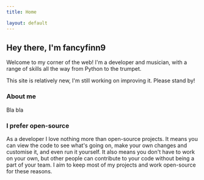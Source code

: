 ```yaml
---
title: Home

layout: default
---
```


## Hey there, I'm fancyfinn9

Welcome to my corner of the web! I'm a developer and musician, with a range of skills all the way from Python to the trumpet.

This site is relatively new, I'm still working on improving it. Please stand by!

### About me

Bla bla

### I prefer open-source

As a developer I love nothing more than open-source projects. It means you can view the code to see what's going on, make your own changes and customise it, and even run it yourself. It also means you don't have to work on your own, but other people can contribute to your code without being a part of your team.
I aim to keep most of my projects and work open-source for these reasons.
